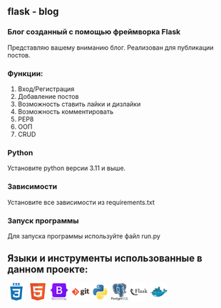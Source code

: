 ## flask - blog
### Блог созданный с помощью фреймворка Flask
Представляю вашему вниманию блог. Реализован для публикации постов.

### Функции:
1. Вход/Регистрация
2. Добавление постов
3. Возможность ставить лайки и дизлайки
4. Возможность комментировать
5. PEP8
6. ООП
7. CRUD

### Python 
Установите python версии 3.11 и выше.
### Зависимости
Установите все зависимости из requirements.txt
### Запуск программы
Для запуска программы используйте файл run.py


## Языки и инструменты использованные в данном проекте:
  <img src="https://github.com/devicons/devicon/blob/master/icons/css3/css3-plain-wordmark.svg"  title="CSS3" alt="CSS" width="40" height="40"/>&nbsp;
  <img src="https://github.com/devicons/devicon/blob/master/icons/html5/html5-original.svg" title="HTML5" alt="HTML" width="40" height="40"/>&nbsp;
  <img src="https://github.com/devicons/devicon/blob/master/icons/bootstrap/bootstrap-original-wordmark.svg" title="Bootstrap" alt="Bootstrap" width="40" height="40"/>&nbsp;
  <img src="https://github.com/devicons/devicon/blob/master/icons/git/git-original-wordmark.svg" title="Git" alt="Git" width="40" height="40"/>
  <img src="https://github.com/devicons/devicon/blob/master/icons/python/python-original.svg" title="Python" alt="Python" width="40" height="40"/>
  <img src="https://github.com/devicons/devicon/blob/master/icons/postgresql/postgresql-original-wordmark.svg" title="PostgreSQL" alt="PostgreSQL" width="40" height="40"/>
  <img src="https://github.com/devicons/devicon/blob/master/icons/flask/flask-original-wordmark.svg" title="Flask" alt="Flask" width="40" height="40"/>
  <img src="https://github.com/devicons/devicon/blob/master/icons/docker/docker-original.svg" title="Docker" alt="Docker" width="40" height="40"/>
